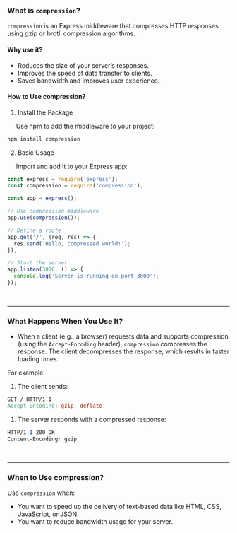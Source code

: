 ### What is `compression`?
`compression` is an Express middleware that compresses HTTP responses using gzip or brotli compression algorithms.

#### Why use it?
- Reduces the size of your server’s responses.
- Improves the speed of data transfer to clients.
- Saves bandwidth and improves user experience.

#### How to Use compression?
1. Install the Package

&nbsp;&nbsp;&nbsp;&nbsp; Use npm to add the middleware to your project:

```bash
npm install compression
```

2. Basic Usage

&nbsp;&nbsp;&nbsp;&nbsp; Import and add it to your Express app:

```javascript
const express = require('express');
const compression = require('compression');

const app = express();

// Use compression middleware
app.use(compression());

// Define a route
app.get('/', (req, res) => {
  res.send('Hello, compressed world!');
});

// Start the server
app.listen(3000, () => {
  console.log('Server is running on port 3000');
});
```

<br>

***

### What Happens When You Use It?
- When a client (e.g., a browser) requests data and supports compression (using the `Accept-Encoding` header), `compression` compresses the response.
The client decompresses the response, which results in faster loading times.

For example:

1. The client sends:
```makefile
GET / HTTP/1.1
Accept-Encoding: gzip, deflate
```

1. The server responds with a compressed response:
```css
HTTP/1.1 200 OK
Content-Encoding: gzip
```

<br>

***

### When to Use compression?
Use `compression` when:

- You want to speed up the delivery of text-based data like HTML, CSS, JavaScript, or JSON.
- You want to reduce bandwidth usage for your server.